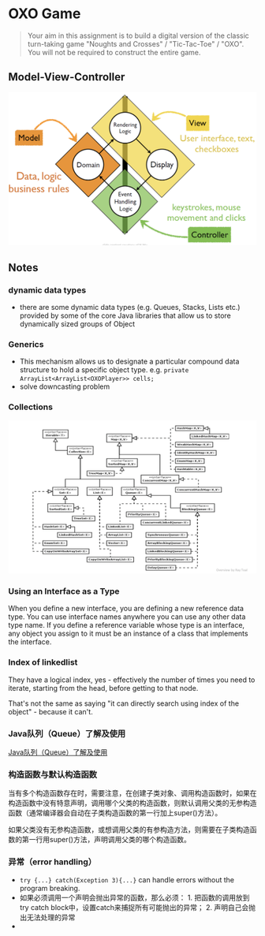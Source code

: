# OXO Game
> Your aim in this assignment is to build a digital version of the classic turn-taking game "Noughts and Crosses" / "Tic-Tac-Toe" / "OXO". You will not be required to construct the entire game. 

## Model-View-Controller
![image](https://github.com/Lizhao-Liu/JAVA_Notes/blob/main/week3/img/Screenshot%202021-02-27%20at%2023.47.54.png)

## Notes

### dynamic data types
- there are some dynamic data types (e.g. Queues, Stacks, Lists etc.) provided by some of the core Java libraries that allow us to store dynamically sized groups of Object

### Generics
- This mechanism allows us to designate a particular compound data structure to hold a specific object type.  e.g. `private ArrayList<ArrayList<OXOPlayer>> cells;`
- solve downcasting problem

### Collections
![image](https://github.com/Lizhao-Liu/JAVA_Notes/blob/main/week3/img/Screenshot%202021-02-28%20at%2000.21.10.png)

### Using an Interface as a Type

When you define a new interface, you are defining a new reference data type. You can use interface names anywhere you can use any other data type name. If you define a reference variable whose type is an interface, any object you assign to it must be an instance of a class that implements the interface.

### Index of linkedlist

They have a logical index, yes - effectively the number of times you need to iterate, starting from the head, before getting to that node.

That's not the same as saying "it can directly search using index of the object" - because it can't.

### Java队列（Queue）了解及使用

[Java队列（Queue）了解及使用](https://www.jianshu.com/p/7a86c56c632b)


### 构造函数与默认构造函数

当有多个构造函数存在时，需要注意，在创建子类对象、调用构造函数时，如果在构造函数中没有特意声明，调用哪个父类的构造函数，则默认调用父类的无参构造函数（通常编译器会自动在子类构造函数的第一行加上super()方法）。

如果父类没有无参构造函数，或想调用父类的有参构造方法，则需要在子类构造函数的第一行用super()方法，声明调用父类的哪个构造函数。

### 异常（error handling）
- `try {...} catch(Exception 3){...}` can handle errors without the program breaking.
- 如果必须调用一个声明会抛出异常的函数，那么必须： 1. 把函数的调用放到try catch block中，设置catch来捕捉所有可能抛出的异常； 2. 声明自己会抛出无法处理的异常
- 
